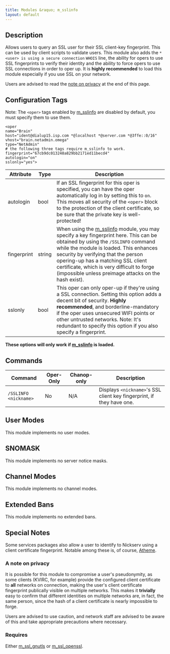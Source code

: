 ```yaml
---
title: Modules &raquo; m_sslinfo
layout: default
---
```


## Description

Allows users to query an SSL user for their SSL client-key fingerprint. This can be used by client scripts to 
validate users. This module also adds the `* <user> is using a secure connection` `WHOIS` line, the ability for
opers to use SSL fingerprints to verify their identity and the ability to force opers to use SSL connections in 
order to oper up. It is **highly recommended** to load this module especially if you use SSL on your network.

Users are advised to read the [note on privacy](sslinfo.md#a-note-on-privacy) at the end of this page.

## Configuration Tags

Note: The `<oper>` tags enabled by [m_sslinfo](sslinfo.md) are disabled by default, you must specify them to use them.

    <oper
    name="Brain"
    host="ident@dialup15.isp.com *@localhost *@server.com *@3ffe::0/16"
    vhost="brain.netadmin.omega"
    type="NetAdmin"
    # the following three tags require m_sslinfo to work.
    fingerprint="67cb9dc013248a829bb2171ed11becd4"
    autologin="on"
    sslonly="yes">

Attribute | Type | Description
--------- | ---- | -----------
autologin | bool | If an SSL fingerprint for this oper is specified, you can have the oper automatically log in by setting this to `on`. This moves all security of the `<oper>` block to the protection of the client certificate, so be sure that the private key is well-protected!
fingerprint | string | When using the [m_sslinfo](sslinfo.md) module, you may specify a key fingerprint here. This can be obtained by using the `/SSLINFO` command while the module is loaded. This enhances security by verifying that the person opering-up has a matching SSL client certificate, which is very difficult to forge (impossible unless preimage attacks on the hash exist).
sslonly | bool | This oper can only oper-up if they're using a SSL connection. Setting this option adds a decent bit of security. **Highly recommended**, and borderline-mandatory if the oper uses unsecured WIFI points or other untrusted networks. Note: It's redundant to specify this option if you also specify a fingerprint.

**These options will only work if [m_sslinfo](sslinfo.md) is loaded.**

## Commands

Command | Oper-Only | Chanop-only | Description
------- | --------- | ----------- | -----------
`/SSLINFO <nickname>` | No | N/A | Displays `<nickname>`'s SSL client key fingerprint, if they have one.

## User Modes

This module implements no user modes.

## SNOMASK

This module implements no server notice masks.

## Channel Modes

This module implements no channel modes.

## Extended Bans

This module implements no extended bans.

## Special Notes

Some services packages also allow a user to identify to Nickserv using a client certificate fingerprint. Notable
among these is, of course, [Atheme](http://atheme.org).

### A note on privacy

It is possible for this module to compromise a user's pseudonymity, as some clients (KVIRC, for example)
provide the configured client certificate to **all** networks on connection, making the user's client certificate
fingerprint publically visible on multiple networks. This makes it **trivially** easy to confirm that different identities
on multiple networks are, in fact, the same person, since the hash of a client certificate is nearly impossible to forge.

Users are advised to use caution, and network staff are advised to be aware of this and take appropriate precautions
where necessary.

### Requires

Either [m_ssl_gnutls](ssl_gnutls.md) or [m_ssl_openssl](ssl_openssl.md).
